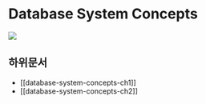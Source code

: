 # Database System Concepts

![](https://user-images.githubusercontent.com/6410412/115167762-9c9d8c80-a0f3-11eb-9b18-39d99ce6e977.png)

## 하위문서

* [[database-system-concepts-ch1]]
* [[database-system-concepts-ch2]]
